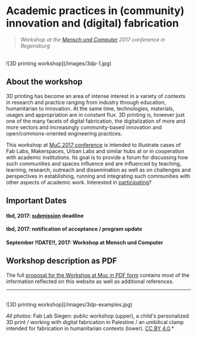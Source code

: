 # Academic practices in (community) innovation and (digital) fabrication

> *Workshop at the [Mensch und Computer](http://muc2017.mensch-und-computer.de/) 2017 conference in Regensburg*

</br>
![3D printing workshop](/images/3dp-1.jpg)

## About the workshop

3D printing has become an area of intense interest in a variety of contexts in research and practice ranging from industry through education, humanitarian to innovation. At the same time, technologies, materials, usages and appropriation are in constant flux. 3D printing is, however just one of the many facets of digital fabrication, the digitalization of more and more sectors and increasingly community-based innovation and open/commons-oriented engineering practices.

This workshop at [MuC 2017 conference](http://muc2017.mensch-und-computer.de/) is intended to illustrate cases of Fab Labs, Makerspaces, Urban Labs and similar hubs at or in cooperation with academic institutions. Its goal is to provide a forum for discussing how such communities and spaces influence and are influenced by teaching, learning, research, outreach and dissemination as well as on challenges and perspectives in establishing, running and integrating such communities with other aspects of academic work. Interested in [participating](/participate)?

## Important Dates
#### tbd, 2017: [submission](/participate) deadline
#### tbd, 2017: notification of acceptance / program update
#### September !!DATE!!, 2017: Workshop at Mensch und Computer

## Workshop description as PDF

The full [proposal for the Workshop at Muc in PDF form]() contains most of the information reflected on this website as well as additional references.


----
</br>
![3D printing workshop](/images/3dp-examples.jpg)

*All photos:* Fab Lab Siegen: public workshop (upper), a child's personalized 3D print / working with digital fabrication in Palestine / an umbilical clamp intended for fabrication in humanitarian contexts (lower). [CC BY 4.0](https://creativecommons.org/licenses/by/4.0/).*
